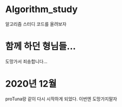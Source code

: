 # Algorithm_study
알고리즘 스터디 코드를 올려보자 

# 함께 하던 형님들...
도망가서 죄송합니다... 

# 2020년 12월
proTuna랑 같이 다시 시작하게 되었다. 이번엔 도망가지말자
